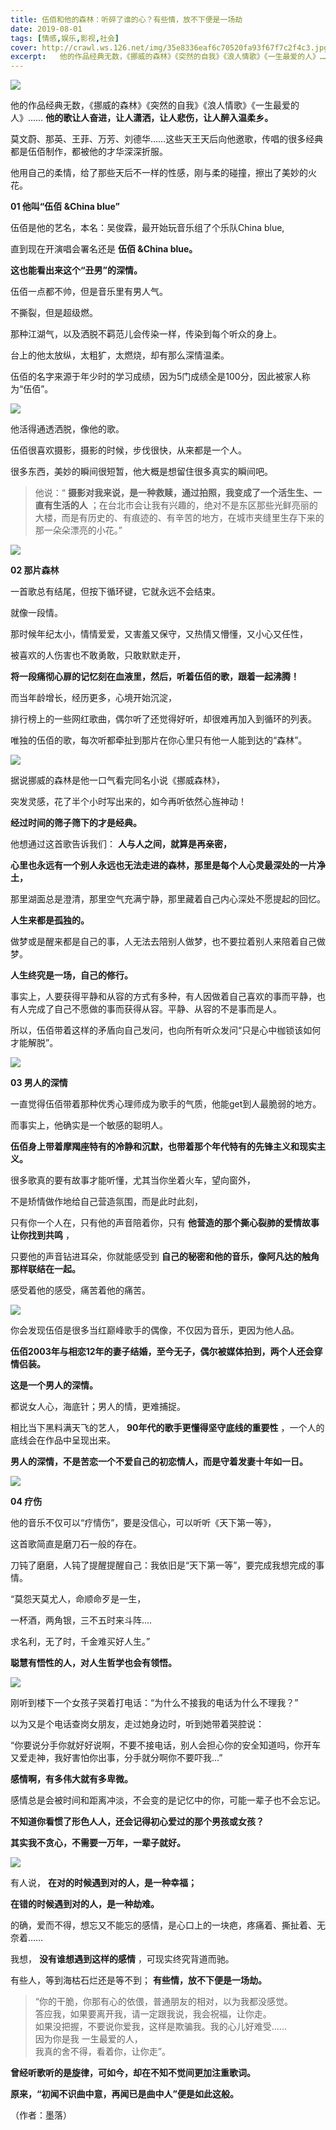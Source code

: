 ```yaml
---
title: 伍佰和他的森林：听碎了谁的心？有些情，放不下便是一场劫
date: 2019-08-01
tags: [情感,娱乐,影视,社会]
cover: http://crawl.ws.126.net/img/35e8336eaf6c70520fa93f67f7c2f4c3.jpg
excerpt:   他的作品经典无数，《挪威的森林》《突然的自我》《浪人情歌》《一生最爱的人》…… **他的歌让人
---
```

![](http://crawl.ws.126.net/img/35e8336eaf6c70520fa93f67f7c2f4c3.jpg)  

他的作品经典无数，《挪威的森林》《突然的自我》《浪人情歌》《一生最爱的人》…… **他的歌让人奋进，让人潇洒，让人悲伤，让人醉入温柔乡。**

莫文蔚、那英、王菲、万芳、刘德华……这些天王天后向他邀歌，传唱的很多经典都是伍佰制作，都被他的才华深深折服。

他用自己的柔情，给了那些天后不一样的性感，刚与柔的碰撞，擦出了美妙的火花。

**01 他叫“伍佰 &China blue”**

伍佰是他的艺名，本名：吴俊霖，最开始玩音乐组了个乐队China blue,

直到现在开演唱会署名还是 **伍佰 &China blue。**

**这也能看出来这个“丑男”的深情。**

伍佰一点都不帅，但是音乐里有男人气。

不撕裂，但是超级燃。

那种江湖气，以及洒脱不羁范儿会传染一样，传染到每个听众的身上。

台上的他太放纵，太粗犷，太燃烧，却有那么深情温柔。

伍佰的名字来源于年少时的学习成绩，因为5门成绩全是100分，因此被家人称为“伍佰”。

![](http://crawl.ws.126.net/img/d8e493138d6c16e1f60bcae4a9afed99.jpg)  

他活得通透洒脱，像他的歌。

伍佰很喜欢摄影，摄影的时候，步伐很快，从来都是一个人。

很多东西，美妙的瞬间很短暂，他大概是想留住很多真实的瞬间吧。

> 他说：“ **摄影对我来说，是一种救赎，通过拍照，我变成了一个活生生、一直有生活的人**
> ；在台北市会让我有兴趣的，绝对不是东区那些光鲜亮丽的大楼，而是有历史的、有痕迹的、有辛苦的地方，在城市夹缝里生存下来的那一朵朵漂亮的小花。”  
>

![](http://crawl.ws.126.net/img/7efb2938aba95b70414f782bf4f846f8.jpg)  

**02 那片森林**

一首歌总有结尾，但按下循环键，它就永远不会结束。

就像一段情。

那时候年纪太小，情情爱爱，又害羞又保守，又热情又懵懂，又小心又任性，

被喜欢的人伤害也不敢勇敢，只敢默默走开，

**将一段痛彻心扉的记忆刻在血液里，然后，听着伍佰的歌，跟着一起沸腾！**

而当年龄增长，经历更多，心境开始沉淀，

排行榜上的一些网红歌曲，偶尔听了还觉得好听，却很难再加入到循环的列表。

唯独的伍佰的歌，每次听都牵扯到那片在你心里只有他一人能到达的“森林”。

![](http://crawl.ws.126.net/img/586e79764e05986b4a4191f188f7d118.jpg)  

据说挪威的森林是他一口气看完同名小说《挪威森林》，

突发灵感，花了半个小时写出来的，如今再听依然心旌神动！

**经过时间的筛子筛下的才是经典。**

他想通过这首歌告诉我们： **人与人之间，就算是再亲密，**

**心里也永远有一个别人永远也无法走进的森林，那里是每个人心灵最深处的一片净土，**

那里湖面总是澄清，那里空气充满宁静，那里藏着自己内心深处不愿提起的回忆。

**人生来都是孤独的。**

做梦或是醒来都是自己的事，人无法去陪别人做梦，也不要拉着别人来陪着自己做梦。

**人生终究是一场，自己的修行。**

事实上，人要获得平静和从容的方式有多种，有人因做着自己喜欢的事而平静，也有人完成了自己不愿做的事而获得从容。平静、从容的不是事而是人。

所以，伍佰带着这样的矛盾向自己发问，也向所有听众发问“只是心中枷锁该如何才能解脱”。

![](http://crawl.ws.126.net/img/a23738dd10d3ad4d2d6fd1840e423f56.jpg)  

**03 男人的深情**

一直觉得伍佰带着那种优秀心理师成为歌手的气质，他能get到人最脆弱的地方。

而事实上，他确实是一个敏感的聪明人。

**伍佰身上带着摩羯座特有的冷静和沉默，也带着那个年代特有的先锋主义和现实主义。**

很多歌真的要有故事才能听懂，尤其当你坐着火车，望向窗外，

不是矫情做作地给自己营造氛围，而是此时此刻，

只有你一个人在，只有他的声音陪着你，只有 **他营造的那个撕心裂肺的爱情故事让你找到共鸣** ，

只要他的声音钻进耳朵，你就能感受到 **自己的秘密和他的音乐，像阿凡达的触角那样联结在一起。**

感受着他的感受，痛苦着他的痛苦。

![](http://crawl.ws.126.net/img/4a14ee8afc8f98ee9fb9f21da6dd3516.jpg)  

你会发现伍佰是很多当红巅峰歌手的偶像，不仅因为音乐，更因为他人品。

**伍佰2003年与相恋12年的妻子结婚，至今无子，偶尔被媒体拍到，两个人还会穿情侣装。**

**这是一个男人的深情。**

都说女人心，海底针；男人的情，更难捕捉。

相比当下黑料满天飞的艺人， **90年代的歌手更懂得坚守底线的重要性** ，一个人的底线会在作品中呈现出来。

**男人的深情，不是苦恋一个不爱自己的初恋情人，而是守着发妻十年如一日。**

![](http://crawl.ws.126.net/img/22c1e8eadc949563c68a85556459478d.jpg)  

**04 疗伤**

他的音乐不仅可以“疗情伤”，要是没信心，可以听听《天下第一等》，

这首歌简直是磨刀石一般的存在。

刀钝了磨磨，人钝了提醒提醒自己：我依旧是“天下第一等”，要完成我想完成的事情。

“莫怨天莫尤人，命顺命歹是一生，

一杯酒，两角银，三不五时来斗阵....

求名利，无了时，千金难买好人生。”

**聪慧有悟性的人，对人生哲学也会有领悟。**

![](http://crawl.ws.126.net/img/677b783cf965532fc0f97444f6e34e21.jpg)  

刚听到楼下一个女孩子哭着打电话：“为什么不接我的电话为什么不理我？”

以为又是个电话查岗女朋友，走过她身边时，听到她带着哭腔说：

“你要说分手你就好好说啊，不要不接电话，别人会担心你的安全知道吗，你开车又爱走神，我好害怕你出事，分手就分啊你不要吓我…”

**感情啊，有多伟大就有多卑微。**

感情总是会被时间和距离冲淡，不会变的是记忆中的你，可能一辈子也不会忘记。

**不知道你看惯了形色人人，还会记得初心爱过的那个男孩或女孩？**

**其实我不贪心，不需要一万年，一辈子就好。**

![](http://crawl.ws.126.net/img/b59df10a8f34c5530ca3b508dd665977.jpg)  

有人说， **在对的时候遇到对的人，是一种幸福；**

**在错的时候遇到对的人，是一种劫难。**

的确，爱而不得，想忘又不能忘的感情，是心口上的一块疤，疼痛着、撕扯着、无奈着……

我想， **没有谁想遇到这样的感情** ，可现实终究背道而驰。

有些人，等到海枯石烂还是等不到； **有些情，放不下便是一场劫。**

> “你的干脆，你那有心的依偎，普通朋友的相对，以为我都没感觉。  
> 答应我，如果要离开我，请一定跟我说，我会祝福，让你走。  
> 如果没把握，不要说你爱我，这样是欺骗我。我的心儿好难受......  
> 因为你是我 一生最爱的人，  
> 我真的舍不得，看着你，让你走”。  
>

**曾经听歌听的是旋律，可如今，却在不知不觉间更加注重歌词。**

**原来，“初闻不识曲中意，再闻已是曲中人”便是如此这般。**

（作者：墨落）

